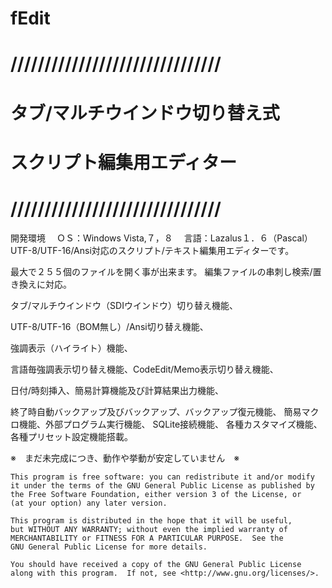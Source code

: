 ﻿fEdit
===============================
///////////////////////////////
===============================
タブ/マルチウインドウ切り替え式
===============================
スクリプト編集用エディター
===============================
///////////////////////////////
===============================

開発環境
　ＯＳ：Windows Vista,７，８
　言語：Lazalus１．６（Pascal）
UTF-8/UTF-16/Ansi対応のスクリプト/テキスト編集用エディターです。

最大で２５５個のファイルを開く事が出来ます。
編集ファイルの串刺し検索/置き換えに対応。

タブ/マルチウインドウ（SDIウインドウ）切り替え機能、

UTF-8/UTF-16（BOM無し）/Ansi切り替え機能、

強調表示（ハイライト）機能、

言語毎強調表示切り替え機能、CodeEdit/Memo表示切り替え機能、

日付/時刻挿入、簡易計算機能及び計算結果出力機能、

終了時自動バックアップ及びバックアップ、バックアップ復元機能、
簡易マクロ機能、外部プログラム実行機能、
SQLite接続機能、
各種カスタマイズ機能、
各種プリセット設定機能搭載。

※　まだ未完成につき、動作や挙動が安定していません　※




    This program is free software: you can redistribute it and/or modify
    it under the terms of the GNU General Public License as published by
    the Free Software Foundation, either version 3 of the License, or
    (at your option) any later version.

    This program is distributed in the hope that it will be useful,
    but WITHOUT ANY WARRANTY; without even the implied warranty of
    MERCHANTABILITY or FITNESS FOR A PARTICULAR PURPOSE.  See the
    GNU General Public License for more details.

    You should have received a copy of the GNU General Public License
    along with this program.  If not, see <http://www.gnu.org/licenses/>.



